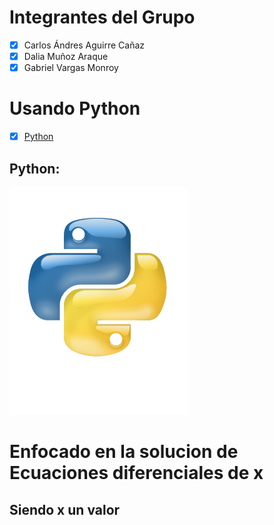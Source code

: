 # Integrantes del Grupo
    
* [x] Carlos Ándres Aguirre Cañaz
* [x] Dalia Muñoz Araque
* [x] Gabriel Vargas Monroy

# Usando Python
* [x] [Python](https://www.python.org/) 

## Python:
 ![GitHub](/img/python-logo.png)
 

# Enfocado en la solucion de Ecuaciones diferenciales de x
## Siendo x un valor
